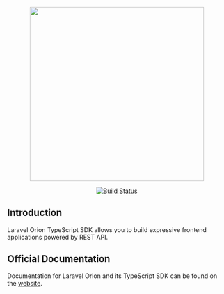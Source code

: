 <p align="center">
    <img src="https://res.cloudinary.com/dudxt4lp6/image/upload/v1572976051/Laravel%20Orion/logo_with_text_t5jjyc.png" width="400">
</p>

<p align="center">
<a href="https://github.com/tailflow/laravel-orion/actions"><img src="https://img.shields.io/github/workflow/status/tailflow/laravel-orion/default" alt="Build Status"></a>
</p>

## Introduction

Laravel Orion TypeScript SDK allows you to build expressive frontend applications powered by REST API.

## Official Documentation

Documentation for Laravel Orion and its TypeScript SDK can be found on the [website](https://tailflow.github.io/laravel-orion-docs/).
